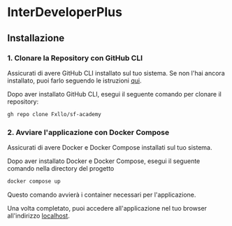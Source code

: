 # InterDeveloperPlus

## Installazione

### 1. Clonare la Repository con GitHub CLI

Assicurati di avere GitHub CLI installato sul tuo sistema. Se non l'hai ancora installato, puoi farlo seguendo le istruzioni [qui](https://cli.github.com/).

Dopo aver installato GitHub CLI, esegui il seguente comando per clonare il repository:

```bash
gh repo clone Fxllo/sf-academy
```

### 2. Avviare l'applicazione con Docker Compose
Assicurati di avere Docker e Docker Compose installati sul tuo sistema.

Dopo aver installato Docker e Docker Compose, esegui il seguente comando nella directory del progetto

```bash
docker compose up
```

Questo comando avvierà i container necessari per l'applicazione.

Una volta completato, puoi accedere all'applicazione nel tuo browser all'indirizzo [localhost](http://localhost:3000).
